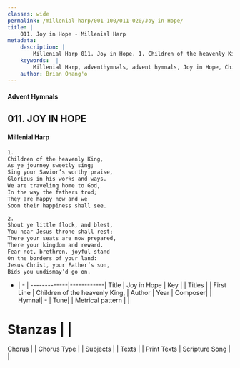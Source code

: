 ```yaml
---
classes: wide
permalink: /millenial-harp/001-100/011-020/Joy-in-Hope/
title: |
    011. Joy in Hope - Millenial Harp
metadata:
    description: |
        Millenial Harp 011. Joy in Hope. 1. Children of the heavenly King, As ye journey sweetly sing; Sing your Savior’s worthy praise, Glorious in his works and ways. We are traveling home to God, In the way the fathers trod; They are happy now and we Soon their happiness shall see.
    keywords:  |
        Millenial Harp, adventhymnals, advent hymnals, Joy in Hope, Children of the heavenly King, . 
    author: Brian Onang'o
---
```

#### Advent Hymnals
## 011. JOY IN HOPE
####  Millenial Harp
```txt
1. 
Children of the heavenly King, 
As ye journey sweetly sing; 
Sing your Savior’s worthy praise, 
Glorious in his works and ways. 
We are traveling home to God, 
In the way the fathers trod; 
They are happy now and we 
Soon their happiness shall see.

2. 
Shout ye little flock, and blest, 
You near Jesus throne shall rest; 
There your seats are now prepared, 
There your kingdom and reward. 
Fear not, brethren, joyful stand 
On the borders of your land: 
Jesus Christ, your Father’s son, 
Bids you undismay’d go on.
```
- |   -  |
-------------|------------|
Title | Joy in Hope |
Key |  |
Titles |  |
First Line | Children of the heavenly King,  |
Author | 
Year | 
Composer|  |
Hymnal|  - |
Tune|  |
Metrical pattern | |
# Stanzas |  |
Chorus |  |
Chorus Type |  |
Subjects |  |
Texts |  |
Print Texts | 
Scripture Song |  |
    
